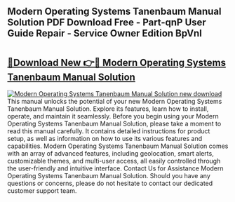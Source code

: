 ## Modern Operating Systems Tanenbaum Manual Solution PDF Download Free - Part-qnP User Guide Repair - Service Owner Edition BpVnI

# <h2><a href="http://bc5475.oget.top/?id=Modern+Operating+Systems+Tanenbaum+Manual+Solution">🔗Download New 👉🔴 Modern Operating Systems Tanenbaum Manual Solution</a></h2>

[![Modern Operating Systems Tanenbaum Manual Solution new download](https://i.imgur.com/5g1atiW.png)](http://bc5475.oget.top/?id=Modern+Operating+Systems+Tanenbaum+Manual+Solution)
This manual unlocks the potential of your new Modern Operating Systems Tanenbaum Manual Solution. Explore its features, learn how to install, operate, and maintain it seamlessly. Before you begin using your Modern Operating Systems Tanenbaum Manual Solution, please take a moment to read this manual carefully. It contains detailed instructions for product setup, as well as information on how to use its various features and capabilities. Modern Operating Systems Tanenbaum Manual Solution comes with an array of advanced features, including geolocation, smart alerts, customizable themes, and multi-user access, all easily controlled through the user-friendly and intuitive interface. Contact Us for Assistance Modern Operating Systems Tanenbaum Manual Solution. Should you have any questions or concerns, please do not hesitate to contact our dedicated customer support team.
